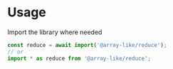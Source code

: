 # Usage

Import the library where needed
```js
const reduce = await import('@array-like/reduce');
// or
import * as reduce from '@array-like/reduce';
```

